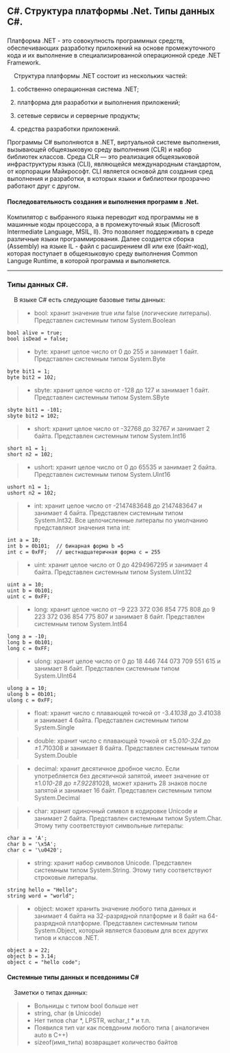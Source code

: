 ## С#. Структура платформы .Net. Типы данных С#.
###
Платформа .NET - это совокупность программных средств, обеспечивающих разработку приложений на основе промежуточного кода и их выполнение в специализированной операционной среде .NET Framework.

&nbsp;&nbsp;&nbsp;&nbsp;Структура платформы .NET состоит из нескольких частей:

1. собственно операционная система .NET;

2. платформа для разработки и выполнения приложений;

3. сетевые сервисы и серверные продукты;

4. средства разработки приложений.

Программы C# выполняются в .NET, виртуальной системе выполнения, вызывающей общеязыковую среду выполнения (CLR) и набор библиотек классов. Среда CLR — это реализация общеязыковой инфраструктуры языка (CLI), являющейся международным стандартом, от корпорации Майкрософт. CLI является основой для создания сред выполнения и разработки, в которых языки и библиотеки прозрачно работают друг с другом.

#### Последовательность создания и выполнения программ в .Net.

Компилятор с выбранного языка переводит код программы не в машинные коды процессора, а в промежуточный язык (Microsoft Intermediate Language, MSIL, Il). Это позволяет поддерживать в среде   различные языки программирования. Далее создается сборка (Assembly) на языке IL - файл с расширением dll или exe (байт-код), которая поступает в общеязыковую среду выполнения Common  Languge Runtime, в которой программа и выполняется.

---

### Типы данных С#.  

&nbsp;&nbsp;&nbsp;&nbsp;В языке C# есть следующие базовые типы данных:
>- bool: хранит значение true или false (логические литералы). Представлен системным типом System.Boolean
```
bool alive = true;
bool isDead = false;
```
>- byte: хранит целое число от 0 до 255 и занимает 1 байт. Представлен системным типом System.Byte
```
byte bit1 = 1;
byte bit2 = 102;
```
>- sbyte: хранит целое число от -128 до 127 и занимает 1 байт. Представлен системным типом System.SByte
```
sbyte bit1 = -101;
sbyte bit2 = 102;
```
>- short: хранит целое число от -32768 до 32767 и занимает 2 байта. Представлен системным типом System.Int16
```
short n1 = 1;
short n2 = 102;
```
>- ushort: хранит целое число от 0 до 65535 и занимает 2 байта. Представлен системным типом System.UInt16
```
ushort n1 = 1;
ushort n2 = 102;
```
>- int: хранит целое число от -2147483648 до 2147483647 и занимает 4 байта. Представлен системным типом System.Int32. Все целочисленные литералы по умолчанию представляют значения типа int:
```
int a = 10;
int b = 0b101;  // бинарная форма b =5
int c = 0xFF;   // шестнадцатеричная форма c = 255
```
>- uint: хранит целое число от 0 до 4294967295 и занимает 4 байта. Представлен системным типом System.UInt32
```
uint a = 10;
uint b = 0b101;
uint c = 0xFF;
```
>- long: хранит целое число от –9 223 372 036 854 775 808 до 9 223 372 036 854 775 807 и занимает 8 байт. Представлен системным типом System.Int64
```
long a = -10;
long b = 0b101;
long c = 0xFF;
```
>- ulong: хранит целое число от 0 до 18 446 744 073 709 551 615 и занимает 8 байт. Представлен системным типом System.UInt64
```
ulong a = 10;
ulong b = 0b101;
ulong c = 0xFF;
```
>- float: хранит число с плавающей точкой от -3.4*1038 до 3.4*1038 и занимает 4 байта. Представлен системным типом System.Single

>- double: хранит число с плавающей точкой от ±5.0*10-324 до ±1.7*10308 и занимает 8 байта. Представлен системным типом System.Double

>- decimal: хранит десятичное дробное число. Если употребляется без десятичной запятой, имеет значение от ±1.0*10-28 до ±7.9228*1028, может хранить 28 знаков после запятой и занимает 16 байт. Представлен системным типом System.Decimal

>- char: хранит одиночный символ в кодировке Unicode и занимает 2 байта. Представлен системным типом System.Char. Этому типу соответствуют символьные литералы:
```
char a = 'A';
char b = '\x5A';
char c = '\u0420';
```
>- string: хранит набор символов Unicode. Представлен системным типом System.String. Этому типу соответствуют строковые литералы.
```
string hello = "Hello";
string word = "world";
```
>- object: может хранить значение любого типа данных и занимает 4 байта на 32-разрядной платформе и 8 байт на 64-разрядной платформе. Представлен системным типом System.Object, который является базовым для всех других типов и классов .NET.
```
object a = 22;
object b = 3.14;
object c = "hello code";
```
#### Системные типы данных и псевдонимы C#

&nbsp;&nbsp;&nbsp;&nbsp;Заметки о типах данных:
>-	Вольницы с типом bool больше нет
>-	string, char (в Unicode)
>-	Нет типов char *, LPSTR, wchar_t * и т.п.
>-	Появился тип var как псевдоним любого типа ( аналогичен auto в С++)
>-	sizeof(имя_типа) возвращает количество байтов
